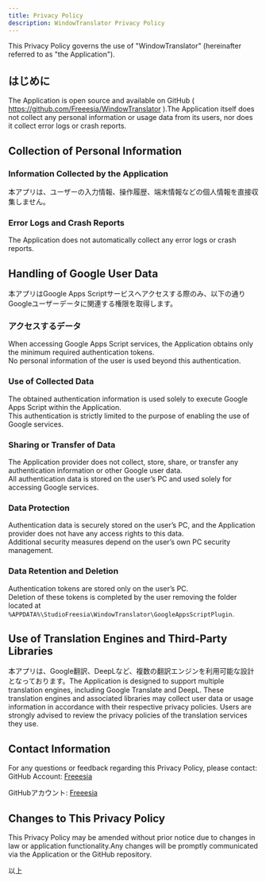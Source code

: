 ```yaml
---
title: Privacy Policy
description: WindowTranslator Privacy Policy
---
```


This Privacy Policy governs the use of "WindowTranslator" (hereinafter referred to as "the Application").

## はじめに

The Application is open source and available on GitHub ( https://github.com/Freeesia/WindowTranslator ).The Application itself does not collect any personal information or usage data from its users, nor does it collect error logs or crash reports.

## Collection of Personal Information

### Information Collected by the Application

本アプリは、ユーザーの入力情報、操作履歴、端末情報などの個人情報を直接収集しません。

### Error Logs and Crash Reports

The Application does not automatically collect any error logs or crash reports.

## Handling of Google User Data

本アプリはGoogle Apps Scriptサービスへアクセスする際のみ、以下の通りGoogleユーザーデータに関連する権限を取得します。

### アクセスするデータ

When accessing Google Apps Script services, the Application obtains only the minimum required authentication tokens.\
No personal information of the user is used beyond this authentication.

### Use of Collected Data

The obtained authentication information is used solely to execute Google Apps Script within the Application.\
This authentication is strictly limited to the purpose of enabling the use of Google services.

### Sharing or Transfer of Data

The Application provider does not collect, store, share, or transfer any authentication information or other Google user data.\
All authentication data is stored on the user’s PC and used solely for accessing Google services.

### Data Protection

Authentication data is securely stored on the user’s PC, and the Application provider does not have any access rights to this data.\
Additional security measures depend on the user’s own PC security management.

### Data Retention and Deletion

Authentication tokens are stored only on the user’s PC.\
Deletion of these tokens is completed by the user removing the folder located at `%APPDATA%\StudioFreesia\WindowTranslator\GoogleAppsScriptPlugin`.

## Use of Translation Engines and Third-Party Libraries

本アプリは、Google翻訳、DeepLなど、複数の翻訳エンジンを利用可能な設計となっております。The Application is designed to support multiple translation engines, including Google Translate and DeepL. These translation engines and associated libraries may collect user data or usage information in accordance with their respective privacy policies. Users are strongly advised to review the privacy policies of the translation services they use.

## Contact Information

For any questions or feedback regarding this Privacy Policy, please contact:\
GitHub Account: [Freeesia](https://github.com/Freeesia)

GitHubアカウント: [Freeesia](https://github.com/Freeesia)

## Changes to This Privacy Policy

This Privacy Policy may be amended without prior notice due to changes in law or application functionality.Any changes will be promptly communicated via the Application or the GitHub repository.

以上
